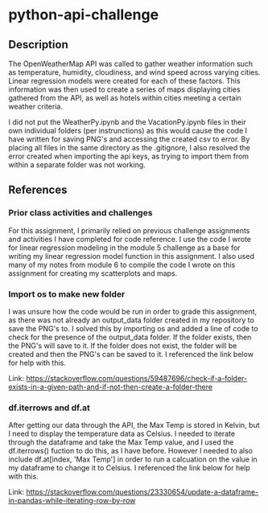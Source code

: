 # python-api-challenge

## Description
The OpenWeatherMap API was called to gather weather information such as temperature, humidity, cloudiness, and wind speed across varying cities. Linear regression models were created for each of these factors. This information was then used to create a series of maps displaying cities gathered from the API, as well as hotels within cities meeting a certain weather criteria.

I did not put the WeatherPy.ipynb and the VacationPy.ipynb files in their own individual folders (per instrunctions) as this would cause the code I have written for saving PNG's and accessing the created csv to error. By placing all files in the same directory as the .gitignore, I also resolved the error created when importing the api keys, as trying to import them from within a separate folder was not working.

## References
### Prior class activities and challenges
For this assignment, I primarily relied on previous challenge assignments and activities I have completed for code reference. I use the code I wrote for linear regression modeling in the module 5 challenge as a base for writing my linear regression model function in this assignment. I also used many of my notes from module 6 to compile the code I wrote on this assignment for creating my scatterplots and maps.

### Import os to make new folder
I was unsure how the code would be run in order to grade this assignment, as there was not already an output_data folder created in my repository to save the PNG's to. I solved this by importing os and added a line of code to check for the presence of the output_data folder. If the folder exists, then the PNG's will save to it. If the folder does not exist, the folder will be created and then the PNG's can be saved to it. I referenced the link below for help with this.

Link: https://stackoverflow.com/questions/59487696/check-if-a-folder-exists-in-a-given-path-and-if-not-then-create-a-folder-there

### df.iterrows and df.at
After getting our data through the API, the Max Temp is stored in Kelvin, but I need to display the temperature data as Celsius. I needed to iterate through the dataframe and take the Max Temp value, and I used the df.iterrows() fuction to do this, as I have before. However I needed to also include df.at[index, 'Max Temp'] in order to run a calcuation on the value in my dataframe to change it to Celsius. I referenced the link below for help with this.

Link: https://stackoverflow.com/questions/23330654/update-a-dataframe-in-pandas-while-iterating-row-by-row
